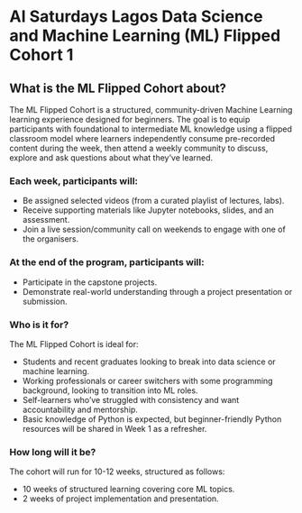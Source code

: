 # AI Saturdays Lagos Data Science and Machine Learning (ML) Flipped Cohort 1

## What is the ML Flipped Cohort about?
The ML Flipped Cohort is a structured, community-driven Machine Learning learning experience designed for beginners. The goal is to equip participants with foundational to intermediate ML knowledge using a flipped classroom model where learners independently consume pre-recorded content during the week, then attend a weekly community to discuss, explore and ask questions about what they’ve learned.

### Each week, participants will:
- Be assigned selected videos (from a curated playlist of lectures, labs).
- Receive supporting materials like Jupyter notebooks, slides, and an assessment.
- Join a live session/community call on weekends to engage with one of the organisers.

### At the end of the program, participants will:
- Participate in the capstone projects.
- Demonstrate real-world understanding through a project presentation or submission.

### Who is it for?
The ML Flipped Cohort is ideal for:
- Students and recent graduates looking to break into data science or machine learning.
- Working professionals or career switchers with some programming background, looking to transition into ML roles.
- Self-learners who’ve struggled with consistency and want accountability and mentorship.
- Basic knowledge of Python is expected, but beginner-friendly Python resources will be shared in Week 1 as a refresher.

### How long will it be?
The cohort will run for 10-12 weeks, structured as follows:
- 10 weeks of structured learning covering core ML topics.
- 2 weeks of project implementation and presentation.


